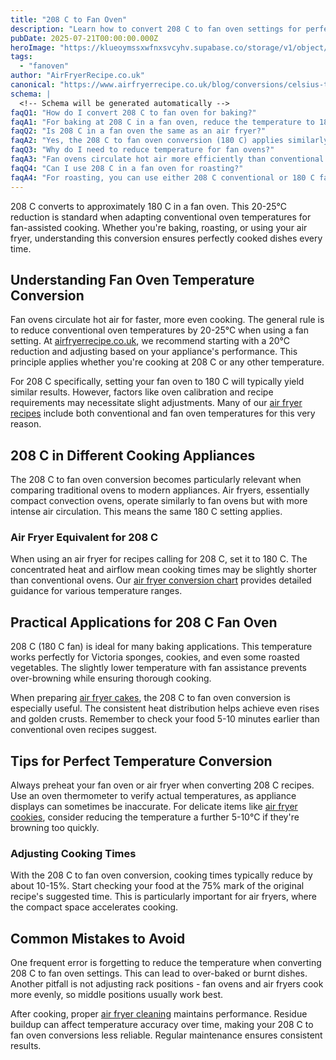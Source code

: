 ```yaml
---
title: "208 C to Fan Oven"
description: "Learn how to convert 208 C to fan oven settings for perfect baking. Includes air fryer equivalents and temperature tips for UK kitchens."
pubDate: 2025-07-21T00:00:00.000Z
heroImage: "https://klueoymssxwfnxsvcyhv.supabase.co/storage/v1/object/public/Shmucket/208-c-to-fan-oven.png"
tags:
  - "fanoven"
author: "AirFryerRecipe.co.uk"
canonical: "https://www.airfryerrecipe.co.uk/blog/conversions/celsius-to-fan-oven/208-c-to-fan-oven"
schema: |
  <!-- Schema will be generated automatically -->
faqQ1: "How do I convert 208 C to fan oven for baking?"
faqA1: "For baking at 208 C in a fan oven, reduce the temperature to 180 C. This standard 20-25°C reduction accounts for the fan's efficient heat distribution, ensuring even baking without over-browning."
faqQ2: "Is 208 C in a fan oven the same as an air fryer?"
faqA2: "Yes, the 208 C to fan oven conversion (180 C) applies similarly to air fryers. Both use convection heating, though air fryers may cook slightly faster due to more intense air circulation in a smaller space."
faqQ3: "Why do I need to reduce temperature for fan ovens?"
faqA3: "Fan ovens circulate hot air more efficiently than conventional ovens, cooking food faster at lower temperatures. The 208 C to 180 C conversion prevents over-cooking while maintaining the same cooking effect."
faqQ4: "Can I use 208 C in a fan oven for roasting?"
faqA4: "For roasting, you can use either 208 C conventional or 180 C fan. The fan setting will give crispier results in less time, but monitor closely as the reduced temperature might need slight time adjustments."
---
```

<p>208 C converts to approximately 180 C in a fan oven. This 20-25°C reduction is standard when adapting conventional oven temperatures for fan-assisted cooking. Whether you're baking, roasting, or using your air fryer, understanding this conversion ensures perfectly cooked dishes every time.</p>

<h2>Understanding Fan Oven Temperature Conversion</h2>
<p>Fan ovens circulate hot air for faster, more even cooking. The general rule is to reduce conventional oven temperatures by 20-25°C when using a fan setting. At <a href=https://www.airfryerrecipe.co.uk/>airfryerrecipe.co.uk</a>, we recommend starting with a 20°C reduction and adjusting based on your appliance's performance. This principle applies whether you're cooking at 208 C or any other temperature.</p>
<p>For 208 C specifically, setting your fan oven to 180 C will typically yield similar results. However, factors like oven calibration and recipe requirements may necessitate slight adjustments. Many of our <a href=https://www.airfryerrecipe.co.uk/recipes>air fryer recipes</a> include both conventional and fan oven temperatures for this very reason.</p>

<h2>208 C in Different Cooking Appliances</h2>
<p>The 208 C to fan oven conversion becomes particularly relevant when comparing traditional ovens to modern appliances. Air fryers, essentially compact convection ovens, operate similarly to fan ovens but with more intense air circulation. This means the same 180 C setting applies.</p>
<h3>Air Fryer Equivalent for 208 C</h3>
<p>When using an air fryer for recipes calling for 208 C, set it to 180 C. The concentrated heat and airflow mean cooking times may be slightly shorter than conventional ovens. Our <a href=https://www.airfryerrecipe.co.uk/air-fryer-conversion-chart>air fryer conversion chart</a> provides detailed guidance for various temperature ranges.</p>

<h2>Practical Applications for 208 C Fan Oven</h2>
<p>208 C (180 C fan) is ideal for many baking applications. This temperature works perfectly for Victoria sponges, cookies, and even some roasted vegetables. The slightly lower temperature with fan assistance prevents over-browning while ensuring thorough cooking.</p>
<p>When preparing <a href=https://www.airfryerrecipe.co.uk/recipe-category/cakes>air fryer cakes</a>, the 208 C to fan oven conversion is especially useful. The consistent heat distribution helps achieve even rises and golden crusts. Remember to check your food 5-10 minutes earlier than conventional oven recipes suggest.</p>

<h2>Tips for Perfect Temperature Conversion</h2>
<p>Always preheat your fan oven or air fryer when converting 208 C recipes. Use an oven thermometer to verify actual temperatures, as appliance displays can sometimes be inaccurate. For delicate items like <a href=https://www.airfryerrecipe.co.uk/recipe-category/cookies>air fryer cookies</a>, consider reducing the temperature a further 5-10°C if they're browning too quickly.</p>
<h3>Adjusting Cooking Times</h3>
<p>With the 208 C to fan oven conversion, cooking times typically reduce by about 10-15%. Start checking your food at the 75% mark of the original recipe's suggested time. This is particularly important for air fryers, where the compact space accelerates cooking.</p>

<h2>Common Mistakes to Avoid</h2>
<p>One frequent error is forgetting to reduce the temperature when converting 208 C to fan oven settings. This can lead to over-baked or burnt dishes. Another pitfall is not adjusting rack positions - fan ovens and air fryers cook more evenly, so middle positions usually work best.</p>
<p>After cooking, proper <a href=https://www.airfryerrecipe.co.uk/air-fryer-cleaner>air fryer cleaning</a> maintains performance. Residue buildup can affect temperature accuracy over time, making your 208 C to fan oven conversions less reliable. Regular maintenance ensures consistent results.</p>
